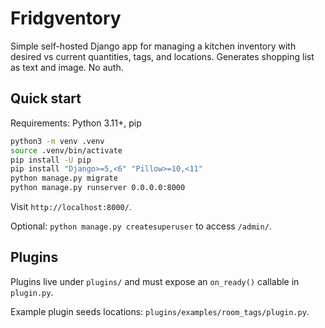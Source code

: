 # Fridgventory
Simple self-hosted Django app for managing a kitchen inventory with desired vs current quantities, tags, and locations. Generates shopping list as text and image. No auth.

## Quick start

Requirements: Python 3.11+, pip

```bash
python3 -m venv .venv
source .venv/bin/activate
pip install -U pip
pip install "Django>=5,<6" "Pillow>=10,<11"
python manage.py migrate
python manage.py runserver 0.0.0.0:8000
```

Visit `http://localhost:8000/`.

Optional: `python manage.py createsuperuser` to access `/admin/`.

## Plugins

Plugins live under `plugins/` and must expose an `on_ready()` callable in `plugin.py`.

Example plugin seeds locations: `plugins/examples/room_tags/plugin.py`.
